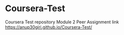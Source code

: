 # Coursera-Test
Coursera Test repository
Module 2 Peer Assignment link
https://anup30giri.github.io/Coursera-Test/
